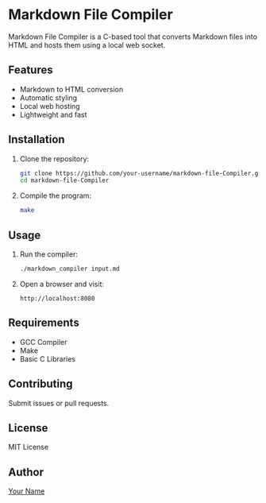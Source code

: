 # Markdown File Compiler

Markdown File Compiler is a C-based tool that converts Markdown files into HTML and hosts them using a local web socket.

## Features
- Markdown to HTML conversion
- Automatic styling
- Local web hosting
- Lightweight and fast

## Installation
1. Clone the repository:
   ```sh
   git clone https://github.com/your-username/markdown-file-Compiler.git
   cd markdown-file-Compiler
   ```
2. Compile the program:
   ```sh
   make
   ```

## Usage
1. Run the compiler:
   ```sh
   ./markdown_compiler input.md
   ```
2. Open a browser and visit:
   ```
   http://localhost:8080
   ```

## Requirements
- GCC Compiler
- Make
- Basic C Libraries

## Contributing
Submit issues or pull requests.

## License
MIT License

## Author
[Your Name](https://github.com/your-username)

